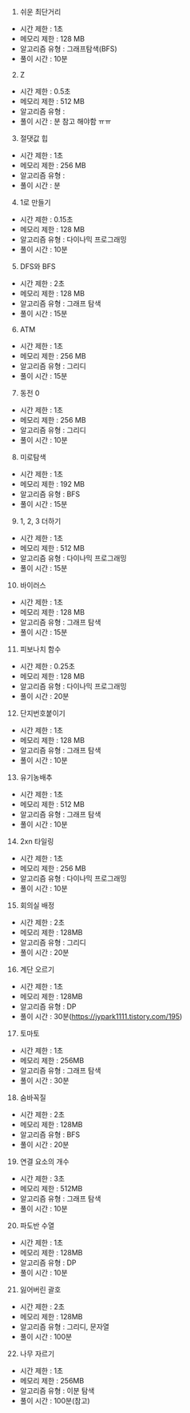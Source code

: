 1. 쉬운 최단거리
- 시간 제한 : 1초
- 메모리 제한 : 128 MB
- 알고리즘 유형 : 그래프탐색(BFS) 
- 풀이 시간 : 10분

2. Z
- 시간 제한 : 0.5초
- 메모리 제한 : 512 MB
- 알고리즘 유형 : 
- 풀이 시간 : 분
참고 해야함 ㅠㅠ

3. 절댓값 힙
- 시간 제한 : 1초
- 메모리 제한 : 256 MB
- 알고리즘 유형 : 
- 풀이 시간 : 분


4. 1로 만들기
- 시간 제한 : 0.15초
- 메모리 제한 : 128 MB
- 알고리즘 유형 : 다이나믹 프로그래밍
- 풀이 시간 : 10분

5. DFS와 BFS
- 시간 제한 : 2초
- 메모리 제한 : 128 MB
- 알고리즘 유형 : 그래프 탐색
- 풀이 시간 : 15분

6. ATM
- 시간 제한 : 1초
- 메모리 제한 : 256 MB
- 알고리즘 유형 : 그리디
- 풀이 시간 : 15분

7. 동전 0
- 시간 제한 : 1초
- 메모리 제한 : 256 MB
- 알고리즘 유형 : 그리디
- 풀이 시간 : 10분

8. 미로탐색
- 시간 제한 : 1초
- 메모리 제한 : 192 MB
- 알고리즘 유형 : BFS
- 풀이 시간 : 15분

9. 1, 2, 3 더하기
- 시간 제한 : 1초
- 메모리 제한 : 512 MB
- 알고리즘 유형 : 다이나믹 프로그래밍
- 풀이 시간 : 15분


10. 바이러스
- 시간 제한 : 1초
- 메모리 제한 : 128 MB
- 알고리즘 유형 : 그래프 탐색
- 풀이 시간 : 15분

11. 피보나치 함수
- 시간 제한 : 0.25초
- 메모리 제한 : 128 MB
- 알고리즘 유형 : 다이나믹 프로그래밍
- 풀이 시간 : 20분

12. 단지번호붙이기
- 시간 제한 : 1초
- 메모리 제한 : 128 MB
- 알고리즘 유형 : 그래프 탐색
- 풀이 시간 : 10분

13. 유기농배추
- 시간 제한 : 1초
- 메모리 제한 : 512 MB
- 알고리즘 유형 : 그래프 탐색
- 풀이 시간 : 10분

14. 2xn 타일링
- 시간 제한 : 1초
- 메모리 제한 : 256 MB
- 알고리즘 유형 : 다이나믹 프로그래밍 
- 풀이 시간 : 10분

15. 회의실 배정
- 시간 제한 : 2초
- 메모리 제한 : 128MB
- 알고리즘 유형 : 그리디 
- 풀이 시간 : 20분

16. 계단 오르기
- 시간 제한 : 1초
- 메모리 제한 : 128MB
- 알고리즘 유형 : DP 
- 풀이 시간 : 30분(https://jypark1111.tistory.com/195)

17. 토마토
- 시간 제한 : 1초
- 메모리 제한 : 256MB
- 알고리즘 유형 : 그래프 탐색 
- 풀이 시간 : 30분

18. 숨바꼭질
- 시간 제한 : 2초
- 메모리 제한 : 128MB
- 알고리즘 유형 : BFS
- 풀이 시간 : 20분

19. 연결 요소의 개수
- 시간 제한 : 3초
- 메모리 제한 : 512MB
- 알고리즘 유형 : 그래프 탐색
- 풀이 시간 : 10분

20. 파도반 수열
- 시간 제한 : 1초
- 메모리 제한 : 128MB
- 알고리즘 유형 : DP
- 풀이 시간 : 10분


21. 잃어버린 괄호
- 시간 제한 : 2초
- 메모리 제한 : 128MB
- 알고리즘 유형 : 그리디, 문자열
- 풀이 시간 : 100분

22. 나무 자르기
- 시간 제한 : 1초
- 메모리 제한 : 256MB
- 알고리즘 유형 : 이분 탐색
- 풀이 시간 : 100분(참고)
